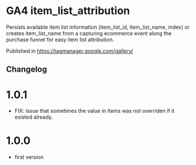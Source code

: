 # GA4 item_list_attribution

Persists available item list information (item_list_id, item_list_name, index) or creates item_list_name from a capturing ecommerce event along the purchase funnel for easy item list attribution.

Published in https://tagmanager.google.com/gallery/

## Changelog

# 1.0.1

- FIX: issue that sometimes the value in items was not overriden if it existed already.

# 1.0.0

- first version
